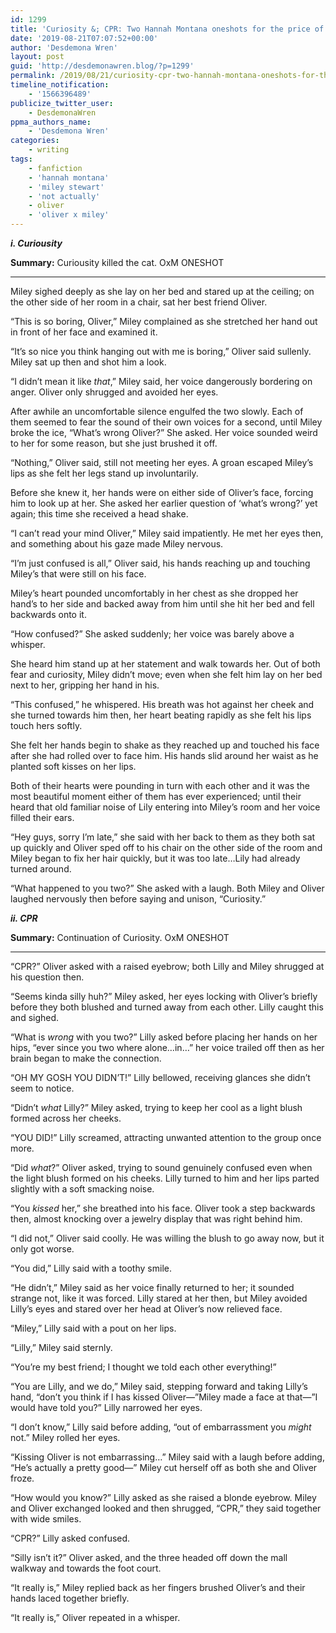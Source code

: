 ```yaml
---
id: 1299
title: 'Curiosity &; CPR: Two Hannah Montana oneshots for the price of one.'
date: '2019-08-21T07:07:52+00:00'
author: 'Desdemona Wren'
layout: post
guid: 'http://desdemonawren.blog/?p=1299'
permalink: /2019/08/21/curiosity-cpr-two-hannah-montana-oneshots-for-the-price-of-one/
timeline_notification:
    - '1566396489'
publicize_twitter_user:
    - DesdemonaWren
ppma_authors_name:
    - 'Desdemona Wren'
categories:
    - writing
tags:
    - fanfiction
    - 'hannah montana'
    - 'miley stewart'
    - 'not actually'
    - oliver
    - 'oliver x miley'
---
```


***i. Curiousity***

**Summary:** Curiousity killed the cat. OxM ONESHOT

- - - - - -

Miley sighed deeply as she lay on her bed and stared up at the ceiling; on the other side of her room in a chair, sat her best friend Oliver.

“This is so boring, Oliver,” Miley complained as she stretched her hand out in front of her face and examined it.

“It’s so nice you think hanging out with me is boring,” Oliver said sullenly. Miley sat up then and shot him a look.

“I didn’t mean it like *that*,” Miley said, her voice dangerously bordering on anger. Oliver only shrugged and avoided her eyes.

After awhile an uncomfortable silence engulfed the two slowly. Each of them seemed to fear the sound of their own voices for a second, until Miley broke the ice, “What’s wrong Oliver?” She asked. Her voice sounded weird to her for some reason, but she just brushed it off.

“Nothing,” Oliver said, still not meeting her eyes. A groan escaped Miley’s lips as she felt her legs stand up involuntarily.

Before she knew it, her hands were on either side of Oliver’s face, forcing him to look up at her. She asked her earlier question of ‘what’s wrong?’ yet again; this time she received a head shake.

“I can’t read your mind Oliver,” Miley said impatiently. He met her eyes then, and something about his gaze made Miley nervous.

“I’m just confused is all,” Oliver said, his hands reaching up and touching Miley’s that were still on his face.

Miley’s heart pounded uncomfortably in her chest as she dropped her hand’s to her side and backed away from him until she hit her bed and fell backwards onto it.

“How confused?” She asked suddenly; her voice was barely above a whisper.

She heard him stand up at her statement and walk towards her. Out of both fear and curiosity, Miley didn’t move; even when she felt him lay on her bed next to her, gripping her hand in his.

“This confused,” he whispered. His breath was hot against her cheek and she turned towards him then, her heart beating rapidly as she felt his lips touch hers softly.

She felt her hands begin to shake as they reached up and touched his face after she had rolled over to face him. His hands slid around her waist as he planted soft kisses on her lips.

Both of their hearts were pounding in turn with each other and it was the most beautiful moment either of them has ever experienced; until their heard that old familiar noise of Lily entering into Miley’s room and her voice filled their ears.

“Hey guys, sorry I’m late,” she said with her back to them as they both sat up quickly and Oliver sped off to his chair on the other side of the room and Miley began to fix her hair quickly, but it was too late…Lily had already turned around.

“What happened to you two?” She asked with a laugh. Both Miley and Oliver laughed nervously then before saying and unison, “Curiosity.”

***ii. CPR***

**Summary:** Continuation of Curiosity. OxM ONESHOT

- - - - - -

“CPR?” Oliver asked with a raised eyebrow; both Lilly and Miley shrugged at his question then.

“Seems kinda silly huh?” Miley asked, her eyes locking with Oliver’s briefly before they both blushed and turned away from each other. Lilly caught this and sighed.

“What is *wrong* with you two?” Lilly asked before placing her hands on her hips, “ever since you two where alone…in…” her voice trailed off then as her brain began to make the connection.

“OH MY GOSH YOU DIDN’T!” Lilly bellowed, receiving glances she didn’t seem to notice.

“Didn’t *what* Lilly?” Miley asked, trying to keep her cool as a light blush formed across her cheeks.

“YOU DID!” Lilly screamed, attracting unwanted attention to the group once more.

“Did *what*?” Oliver asked, trying to sound genuinely confused even when the light blush formed on his cheeks. Lilly turned to him and her lips parted slightly with a soft smacking noise.

“You *kissed* her,” she breathed into his face. Oliver took a step backwards then, almost knocking over a jewelry display that was right behind him.

“I did not,” Oliver said coolly. He was willing the blush to go away now, but it only got worse.

“You did,” Lilly said with a toothy smile.

“He didn’t,” Miley said as her voice finally returned to her; it sounded strange not, like it was forced. Lilly stared at her then, but Miley avoided Lilly’s eyes and stared over her head at Oliver’s now relieved face.

“Miley,” Lilly said with a pout on her lips.

“Lilly,” Miley said sternly.

“You’re my best friend; I thought we told each other everything!”

“You are Lilly, and we do,” Miley said, stepping forward and taking Lilly’s hand, “don’t you think if I has kissed Oliver—”Miley made a face at that—”I would have told you?” Lilly narrowed her eyes.

“I don’t know,” Lilly said before adding, “out of embarrassment you *might* not.” Miley rolled her eyes.

“Kissing Oliver is not embarrassing…” Miley said with a laugh before adding, “He’s actually a pretty good—” Miley cut herself off as both she and Oliver froze.

“How would you know?” Lilly asked as she raised a blonde eyebrow. Miley and Oliver exchanged looked and then shrugged, “CPR,” they said together with wide smiles.

“CPR?” Lilly asked confused.

“Silly isn’t it?” Oliver asked, and the three headed off down the mall walkway and towards the foot court.

“It really is,” Miley replied back as her fingers brushed Oliver’s and their hands laced together briefly.

“It really is,” Oliver repeated in a whisper.